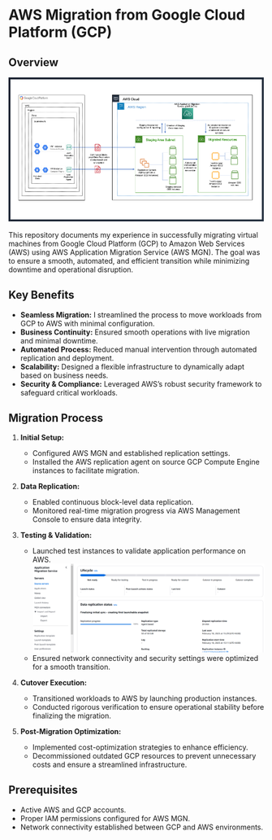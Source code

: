 # AWS Migration from Google Cloud Platform (GCP)

## Overview
![](./media-gcp-aws/architecture.png)

This repository documents my experience in successfully migrating virtual machines from Google Cloud Platform (GCP) to Amazon Web Services (AWS) using AWS Application Migration Service (AWS MGN). The goal was to ensure a smooth, automated, and efficient transition while minimizing downtime and operational disruption.

## Key Benefits
- **Seamless Migration:** I streamlined the process to move workloads from GCP to AWS with minimal configuration.
- **Business Continuity:** Ensured smooth operations with live migration and minimal downtime.
- **Automated Process:** Reduced manual intervention through automated replication and deployment.
- **Scalability:** Designed a flexible infrastructure to dynamically adapt based on business needs.
- **Security & Compliance:** Leveraged AWS’s robust security framework to safeguard critical workloads.

## Migration Process
1. **Initial Setup:**
   - Configured AWS MGN and established replication settings.
   - Installed the AWS replication agent on source GCP Compute Engine instances to facilitate migration.

2. **Data Replication:**
   - Enabled continuous block-level data replication.
   - Monitored real-time migration progress via AWS Management Console to ensure data integrity.

3. **Testing & Validation:**
   - Launched test instances to validate application performance on AWS.
     ![](./media-gcp-aws/dashboard.png)
   - Ensured network connectivity and security settings were optimized for a smooth transition.

4. **Cutover Execution:**
   - Transitioned workloads to AWS by launching production instances.
   - Conducted rigorous verification to ensure operational stability before finalizing the migration.

5. **Post-Migration Optimization:**
   - Implemented cost-optimization strategies to enhance efficiency.
   - Decommissioned outdated GCP resources to prevent unnecessary costs and ensure a streamlined infrastructure.

## Prerequisites
- Active AWS and GCP accounts.
- Proper IAM permissions configured for AWS MGN.
- Network connectivity established between GCP and AWS environments.
